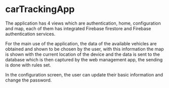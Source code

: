 # carTrackingApp

The application has 4 views which are authentication, home, configuration and map, each of them has integrated Firebase firestore and Firebase authentication services.

For the main use of the application, the data of the available vehicles are obtained and shown to be chosen by the user, with this information the map is shown with the current location of the device and the data is sent to the database which is then captured by the web management app, the sending is done with rules set.

In the configuration screen, the user can update their basic information and change the password.
